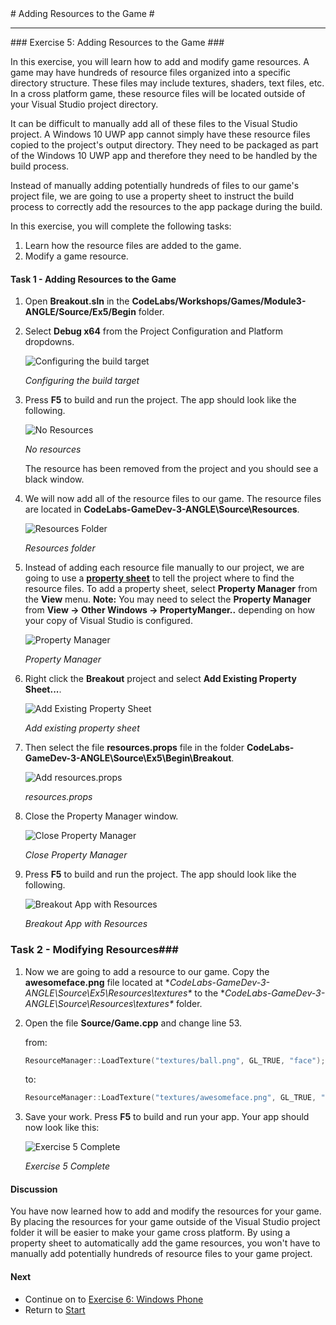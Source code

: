 ﻿<a name="HOLTop" />
# Adding Resources to the Game #

---


<a name="Exercise5" />
### Exercise 5: Adding Resources to the Game ###

In this exercise, you will learn how to add and modify game resources. A game may have hundreds of resource files organized into a specific directory structure.
These files may include textures, shaders, text files, etc. In a cross platform game, these resource files will be located outside of your Visual Studio project directory.

It can be difficult to manually add all of these files to the Visual Studio project. A Windows 10 UWP app cannot simply have these resource files copied to the project's output directory. They need to be packaged as part of the Windows 10 UWP app and therefore they need to be handled by the build process.

Instead of manually adding potentially hundreds of files to our game's project file, we are going to use a property sheet to instruct the build process to correctly add the resources to the app package during the build.

In this exercise, you will complete the following tasks:

1. Learn how the resource files are added to the game.
1. Modify a game resource.

#### Task 1 - Adding Resources to the Game ####

1. Open **Breakout.sln** in the **CodeLabs/Workshops/Games/Module3-ANGLE/Source/Ex5/Begin** folder.  

1. Select **Debug x64** from the Project Configuration and Platform dropdowns.

	![Configuring the build target](../../Images/ex2-debug-x64.PNG?raw=true "Configuring the build target")

	_Configuring the build target_

1. Press **F5** to build and run the project. The app should look like the following.

	![No Resources](../../Images/ex5-no-resources.png?raw=true "No Resources")

	_No resources_

    The resource has been removed from the project and you should see a black window.

1. We will now add all of the resource files to our game. The resource files are located in **CodeLabs-GameDev-3-ANGLE\Source\Resources**.

 	![Resources Folder](../../Images/ex5-resources-folder.png?raw=true "Resources Folder")

	_Resources folder_

1. Instead of adding each resource file manually to our project, we are going to use a **[property sheet](./Begin/Breakout/resources.props)** to tell the project where to find the resource files. To add a property sheet, select **Property Manager** from the **View** menu. **Note:** You may need to select the **Property Manager** from **View -> Other Windows -> PropertyManger..** depending on how your copy of Visual Studio is configured.

	![Property Manager](../../Images/ex5-property-manager.png?raw=true "Property Manager")

	_Property Manager_

1. Right click the **Breakout** project and select **Add Existing Property Sheet...**.

	![Add Existing Property Sheet](../../Images/ex5-property-manager.png?raw=true "Add Existing Property Sheet")

	_Add existing property sheet_

1. Then select the file **resources.props** file in the folder **CodeLabs-GameDev-3-ANGLE\Source\Ex5\Begin\Breakout**.

	![Add resources.props](../../Images/ex5-resourceprops.png?raw=true "resources.props")

	_resources.props_

1. Close the Property Manager window.

	![Close Property Manager](../../Images/ex5-close-property-manager.png?raw=true "Close Property Manager")

	_Close Property Manager_

1. Press **F5** to build and run the project. The app should look like the following.

	![Breakout App with Resources](../../Images/ex4-breakout-app-input.png?raw=true "Breakout App with Resources")

	_Breakout App with Resources_

### Task 2 - Modifying Resources###

1. Now we are going to add a resource to our game. Copy the **awesomeface.png** file located at **CodeLabs-GameDev-3-ANGLE\Source\Ex5\Resources\textures\** to the **CodeLabs-GameDev-3-ANGLE\Source\Resources\textures\** folder.

1. Open the file **Source/Game.cpp** and change line 53.

	from:

	````C++
	ResourceManager::LoadTexture("textures/ball.png", GL_TRUE, "face");
	````

	to:

	````C++
	ResourceManager::LoadTexture("textures/awesomeface.png", GL_TRUE, "face");
	````

1. Save your work. Press **F5** to build and run your app. Your app should now look like this:

	![Exercise 5 Complete](../../Images/ex5-end.png?raw=true "Ex5 Complete")

	_Exercise 5 Complete_

#### Discussion ####

You have now learned how to add and modify the resources for your game. By placing the resources for your game outside of the Visual Studio project folder it will be easier to make your game cross platform. By using a property sheet to automatically add the game resources, you won't have to manually add potentially hundreds of resource files to your game project.


#### Next ####

- Continue on to [Exercise 6: Windows Phone](../../Source/Ex6/README.md)
- Return to [Start](../../README.md)
